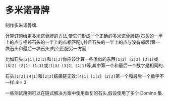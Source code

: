 # 多米诺骨牌

制作多米诺骨牌.

计算订购给定多米诺骨牌的方法,使它们形成一个正确的多米诺骨牌链(石头的一半上的点与相邻石头的一半上的点相匹配),并且石头的一半上的点与没有邻居(第一块石头和最后一块石头)的点匹配另一方面.

比如石头`[2|1]`,`[2|3]`和`[1|3]`你应该计算一些类似的东西`[1|2] [2|3] [3|1]`或`[3|2] [2|1] [1|3]`或`[1|3] [3|2] [2|1]`等,其中第一个和最后一个数字是相同的.

石头`[1|2]`,`[4|1]`和`[2|3]`结果链无效:`[4|1] [1|2] [2|3]`第一个和最后一个数字不一样.4!= 3

一些测试用例可以在链式解决方案中使用重复的石头,假设使用了多个 Domino 集.

[help-page]: https://exercism.io/tracks/rust/learning
[modules]: https://doc.rust-lang.org/book/ch07-00-modules.html
[cargo]: https://doc.rust-lang.org/book/ch14-00-more-about-cargo.html
[rust-tests]: https://doc.rust-lang.org/book/ch11-02-running-tests.html
